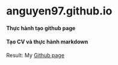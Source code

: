 # anguyen97.github.io

#### Thực hành tạo github page
#### Tạo CV và thực hành markdown

Result: My [Github page](https://anguyen97.github.io/)
